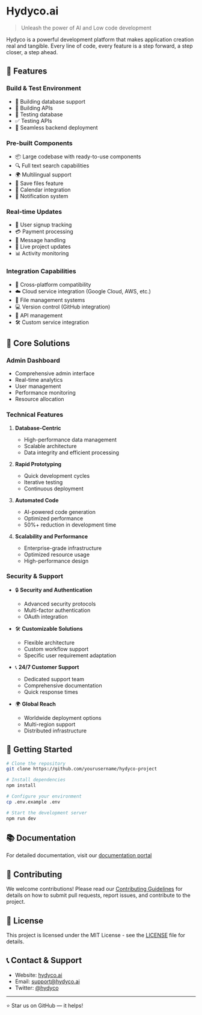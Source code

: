 # Hydyco.ai

> Unleash the power of AI and Low code development

Hydyco is a powerful development platform that makes application creation real and tangible. Every line of code, every feature is a step forward, a step closer, a step ahead.

## 🚀 Features

### Build & Test Environment
- 🔨 Building database support
- 📝 Building APIs
- 🧪 Testing database
- ✅ Testing APIs
- 🚀 Seamless backend deployment

### Pre-built Components
- 📦 Large codebase with ready-to-use components
- 🔍 Full text search capabilities
- 🌍 Multilingual support
- 💾 Save files feature
- 📅 Calendar integration
- 🔔 Notification system

### Real-time Updates
- 👥 User signup tracking
- 💳 Payment processing
- 📨 Message handling
- 🔄 Live project updates
- 📊 Activity monitoring

### Integration Capabilities
- 📱 Cross-platform compatibility
- ☁️ Cloud service integration (Google Cloud, AWS, etc.)
- 📂 File management systems
- 💻 Version control (GitHub integration)
- 🔄 API management
- 🛠️ Custom service integration

## 💼 Core Solutions

### Admin Dashboard
- Comprehensive admin interface
- Real-time analytics
- User management
- Performance monitoring
- Resource allocation

### Technical Features
1. **Database-Centric**
   - High-performance data management
   - Scalable architecture
   - Data integrity and efficient processing

2. **Rapid Prototyping**
   - Quick development cycles
   - Iterative testing
   - Continuous deployment

3. **Automated Code**
   - AI-powered code generation
   - Optimized performance
   - 50%+ reduction in development time

4. **Scalability and Performance**
   - Enterprise-grade infrastructure
   - Optimized resource usage
   - High-performance design

### Security & Support
- 🔒 **Security and Authentication**
  - Advanced security protocols
  - Multi-factor authentication
  - OAuth integration

- 🛠️ **Customizable Solutions**
  - Flexible architecture
  - Custom workflow support
  - Specific user requirement adaptation

- 📞 **24/7 Customer Support**
  - Dedicated support team
  - Comprehensive documentation
  - Quick response times

- 🌍 **Global Reach**
  - Worldwide deployment options
  - Multi-region support
  - Distributed infrastructure

## 🚀 Getting Started

```bash
# Clone the repository
git clone https://github.com/yourusername/hydyco-project

# Install dependencies
npm install

# Configure your environment
cp .env.example .env

# Start the development server
npm run dev
```

## 📚 Documentation
For detailed documentation, visit our [documentation portal](https://docs.hydyco.ai)

## 🤝 Contributing
We welcome contributions! Please read our [Contributing Guidelines](CONTRIBUTING.md) for details on how to submit pull requests, report issues, and contribute to the project.

## 📄 License
This project is licensed under the MIT License - see the [LICENSE](LICENSE) file for details.

## 📞 Contact & Support
- Website: [hydyco.ai](https://hydyco.ai)
- Email: support@hydyco.ai
- Twitter: [@hydyco](https://twitter.com/hydyco)

---

⭐ Star us on GitHub — it helps!
